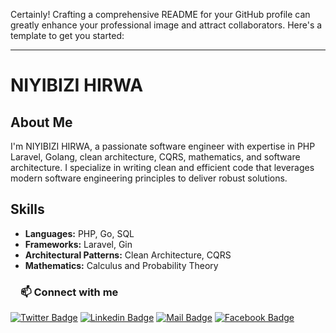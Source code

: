 <!-- More info, tips and tricks for making GitHub Profile README can be found in my article at https://towardsdatascience.com/build-a-stunning-readme-for-your-github-profile-9b80434fe5d7  -->





Certainly! Crafting a comprehensive README for your GitHub profile can greatly enhance your professional image and attract collaborators. Here's a template to get you started:

---

# NIYIBIZI HIRWA

## About Me
I'm NIYIBIZI HIRWA, a passionate software engineer with expertise in PHP Laravel, Golang,  clean architecture, CQRS, mathematics, and software architecture. I specialize in writing clean and efficient code that leverages modern software engineering principles to deliver robust solutions.

## Skills
- **Languages:** PHP, Go, SQL
- **Frameworks:** Laravel, Gin
- **Architectural Patterns:** Clean Architecture, CQRS
- **Mathematics:** Calculus and  Probability Theory



 <h3><a id="user-content-about-me" class="anchor" aria-hidden="true" href="#about-me"><svg class="octicon octicon-link" viewBox="0 0 16 16" version="1.1" width="16" height="16" aria-hidden="true"></a>📫 Connect with me</h3>
 
  [![Twitter Badge](https://img.shields.io/badge/Twitter-1DA1F2?style=for-the-badge&logo=twitter&logoColor=white)](https://twitter.com/HirwaTheGreat) [![Linkedin Badge](https://img.shields.io/badge/LinkedIn-0077B5?style=for-the-badge&logo=linkedin&logoColor=white)](https://www.linkedin.com/in/niyibizi-hirwa-1ab779181/) [![Mail Badge](https://img.shields.io/badge/Gmail-D14836?style=for-the-badge&logo=gmail&logoColor=white)](mailto:hirwadeveloper@gmail.com) [![Facebook Badge](https://img.shields.io/badge/Instagram-1877F2?style=for-the-badge&logo=instagram&logoColor=white)](https://www.instagram.com/iamhirwa_/)

